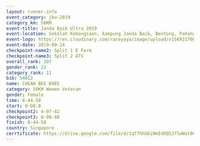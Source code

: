 ```yaml
---
layout: runner-info 
event_category: jbu-2019 
category_km: 50KM 
event-title: Janda Baik Ultra 2019
event-location: Sekolah Kebangsaan, Kampung Janda Baik, Bentong, Pahang, Malaysia 
event-logo: https://res.cloudinary.com/raceyaya/image/upload/v1569217009/logo/janda-baik_vch1pc.jpg 
event-date: 2019-09-14 
checkpoint-name2: Split 1 E Farm 
checkpoint-name3: Split 2 ATV 
overall_rank: 107
gender_rank: 22
category_rank: 11
bib: 54012
name: CHEAH BEE KHEE
category: 50KM Women Veteran
gender: Female
time: 8-44-58
start: 0-00.0
checkpoint2: 4-07-42
checkpoint3: 8-08-48
finish: 8-44-58
country: Singapore
cerrtificate: https://drive.google.com/file/d/1qf7hhG6iWmIdOQ5J7lwWut06drZkflps/view?usp=sharing
---
```

